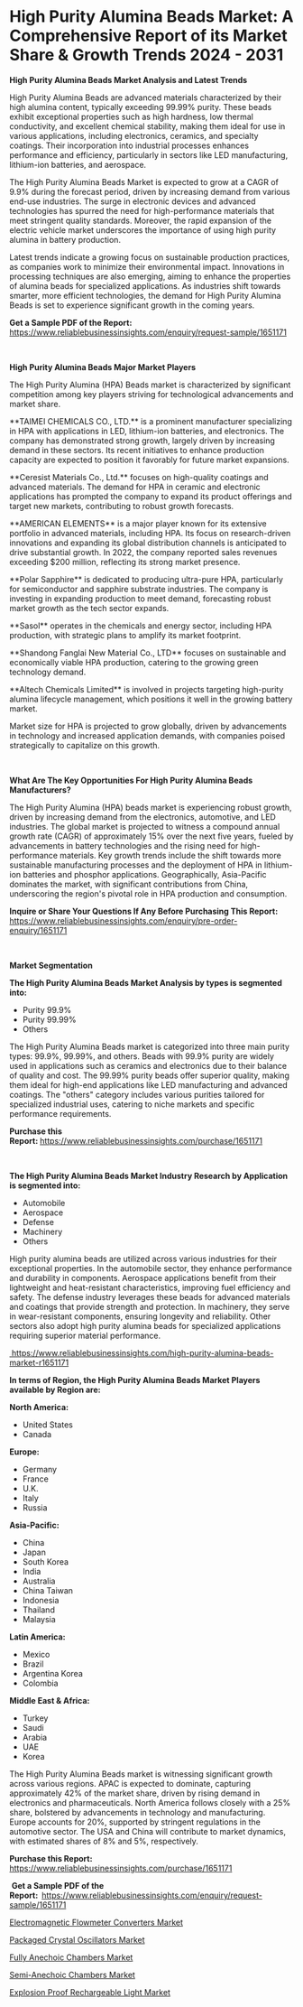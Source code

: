 <p><h1>High Purity Alumina Beads Market: A Comprehensive Report of its Market Share & Growth Trends 2024 - 2031</h1></p><p><strong>High Purity Alumina Beads Market Analysis and Latest Trends</strong></p>
<p><p>High Purity Alumina Beads are advanced materials characterized by their high alumina content, typically exceeding 99.99% purity. These beads exhibit exceptional properties such as high hardness, low thermal conductivity, and excellent chemical stability, making them ideal for use in various applications, including electronics, ceramics, and specialty coatings. Their incorporation into industrial processes enhances performance and efficiency, particularly in sectors like LED manufacturing, lithium-ion batteries, and aerospace.</p><p>The High Purity Alumina Beads Market is expected to grow at a CAGR of 9.9% during the forecast period, driven by increasing demand from various end-use industries. The surge in electronic devices and advanced technologies has spurred the need for high-performance materials that meet stringent quality standards. Moreover, the rapid expansion of the electric vehicle market underscores the importance of using high purity alumina in battery production.</p><p>Latest trends indicate a growing focus on sustainable production practices, as companies work to minimize their environmental impact. Innovations in processing techniques are also emerging, aiming to enhance the properties of alumina beads for specialized applications. As industries shift towards smarter, more efficient technologies, the demand for High Purity Alumina Beads is set to experience significant growth in the coming years.</p></p>
<p><strong>Get a Sample PDF of the Report:&nbsp;</strong> <a href="https://www.reliablebusinessinsights.com/enquiry/request-sample/1651171?utm_campaign=1109&utm_medium=2&utm_source=Github&utm_content=ia&utm_term=08122024&utm_id=high-purity-alumina-beads">https://www.reliablebusinessinsights.com/enquiry/request-sample/1651171</a></p>
<p>&nbsp;</p>
<p><strong>High Purity Alumina Beads Major Market Players</strong></p>
<p><p>The High Purity Alumina (HPA) Beads market is characterized by significant competition among key players striving for technological advancements and market share. </p><p>**TAIMEI CHEMICALS CO., LTD.** is a prominent manufacturer specializing in HPA with applications in LED, lithium-ion batteries, and electronics. The company has demonstrated strong growth, largely driven by increasing demand in these sectors. Its recent initiatives to enhance production capacity are expected to position it favorably for future market expansions.</p><p>**Ceresist Materials Co., Ltd.** focuses on high-quality coatings and advanced materials. The demand for HPA in ceramic and electronic applications has prompted the company to expand its product offerings and target new markets, contributing to robust growth forecasts.</p><p>**AMERICAN ELEMENTS** is a major player known for its extensive portfolio in advanced materials, including HPA. Its focus on research-driven innovations and expanding its global distribution channels is anticipated to drive substantial growth. In 2022, the company reported sales revenues exceeding $200 million, reflecting its strong market presence.</p><p>**Polar Sapphire** is dedicated to producing ultra-pure HPA, particularly for semiconductor and sapphire substrate industries. The company is investing in expanding production to meet demand, forecasting robust market growth as the tech sector expands.</p><p>**Sasol** operates in the chemicals and energy sector, including HPA production, with strategic plans to amplify its market footprint. </p><p>**Shandong Fanglai New Material Co., LTD** focuses on sustainable and economically viable HPA production, catering to the growing green technology demand.</p><p>**Altech Chemicals Limited** is involved in projects targeting high-purity alumina lifecycle management, which positions it well in the growing battery market.</p><p>Market size for HPA is projected to grow globally, driven by advancements in technology and increased application demands, with companies poised strategically to capitalize on this growth.</p></p>
<p>&nbsp;</p>
<p><strong>What Are The Key Opportunities For High Purity Alumina Beads Manufacturers?</strong></p>
<p><p>The High Purity Alumina (HPA) beads market is experiencing robust growth, driven by increasing demand from the electronics, automotive, and LED industries. The global market is projected to witness a compound annual growth rate (CAGR) of approximately 15% over the next five years, fueled by advancements in battery technologies and the rising need for high-performance materials. Key growth trends include the shift towards more sustainable manufacturing processes and the deployment of HPA in lithium-ion batteries and phosphor applications. Geographically, Asia-Pacific dominates the market, with significant contributions from China, underscoring the region's pivotal role in HPA production and consumption.</p></p>
<p><strong>Inquire or Share Your Questions If Any Before Purchasing This Report:</strong> <a href="https://www.reliablebusinessinsights.com/enquiry/pre-order-enquiry/1651171?utm_campaign=1109&utm_medium=2&utm_source=Github&utm_content=ia&utm_term=08122024&utm_id=high-purity-alumina-beads">https://www.reliablebusinessinsights.com/enquiry/pre-order-enquiry/1651171</a></p>
<p>&nbsp;</p>
<p><strong>Market Segmentation</strong></p>
<p><strong>The High Purity Alumina Beads Market Analysis by types is segmented into:</strong></p>
<p><ul><li>Purity 99.9%</li><li>Purity 99.99%</li><li>Others</li></ul></p>
<p><p>The High Purity Alumina Beads market is categorized into three main purity types: 99.9%, 99.99%, and others. Beads with 99.9% purity are widely used in applications such as ceramics and electronics due to their balance of quality and cost. The 99.99% purity beads offer superior quality, making them ideal for high-end applications like LED manufacturing and advanced coatings. The "others" category includes various purities tailored for specialized industrial uses, catering to niche markets and specific performance requirements.</p></p>
<p><strong>Purchase this Report:&nbsp;</strong><a href="https://www.reliablebusinessinsights.com/purchase/1651171?utm_campaign=1109&utm_medium=2&utm_source=Github&utm_content=ia&utm_term=08122024&utm_id=high-purity-alumina-beads">https://www.reliablebusinessinsights.com/purchase/1651171</a></p>
<p>&nbsp;</p>
<p><strong>The High Purity Alumina Beads Market Industry Research by Application is segmented into:</strong></p>
<p><ul><li>Automobile</li><li>Aerospace</li><li>Defense</li><li>Machinery</li><li>Others</li></ul></p>
<p><p>High purity alumina beads are utilized across various industries for their exceptional properties. In the automobile sector, they enhance performance and durability in components. Aerospace applications benefit from their lightweight and heat-resistant characteristics, improving fuel efficiency and safety. The defense industry leverages these beads for advanced materials and coatings that provide strength and protection. In machinery, they serve in wear-resistant components, ensuring longevity and reliability. Other sectors also adopt high purity alumina beads for specialized applications requiring superior material performance.</p></p>
<p><a href="https://www.reliablebusinessinsights.com/high-purity-alumina-beads-market-r1651171?utm_campaign=1109&utm_medium=2&utm_source=Github&utm_content=ia&utm_term=08122024&utm_id=high-purity-alumina-beads">&nbsp;https://www.reliablebusinessinsights.com/high-purity-alumina-beads-market-r1651171</a></p>
<p><strong>In terms of Region, the High Purity Alumina Beads Market Players available by Region are:</strong></p>
<p>
    <p> <strong> North America: </strong>
        <ul>
            <li>United States</li>
            <li>Canada</li>
        </ul>
        </p> 
    <p> <strong> Europe: </strong>
        <ul>
            <li>Germany</li>
            <li>France</li>
            <li>U.K.</li>
            <li>Italy</li>
            <li>Russia</li>
        </ul>
        </p> 
    <p> <strong> Asia-Pacific: </strong>
        <ul>
            <li>China</li>
            <li>Japan</li>
            <li>South Korea</li>
            <li>India</li>
            <li>Australia</li>
            <li>China Taiwan</li>
            <li>Indonesia</li>
            <li>Thailand</li>
            <li>Malaysia</li>
        </ul>
        </p> 
    <p> <strong> Latin America: </strong>
        <ul>
            <li>Mexico</li>
            <li>Brazil</li>
            <li>Argentina Korea</li>
            <li>Colombia</li>
        </ul>
        </p> 
    <p> <strong> Middle East & Africa: </strong>
        <ul>
            <li>Turkey</li>
            <li>Saudi</li>
            <li>Arabia</li>
            <li>UAE</li>
            <li>Korea</li>
        </ul>
    </p>
    </p>
<p><p>The High Purity Alumina Beads market is witnessing significant growth across various regions. APAC is expected to dominate, capturing approximately 42% of the market share, driven by rising demand in electronics and pharmaceuticals. North America follows closely with a 25% share, bolstered by advancements in technology and manufacturing. Europe accounts for 20%, supported by stringent regulations in the automotive sector. The USA and China will contribute to market dynamics, with estimated shares of 8% and 5%, respectively.</p></p>
<p><strong>Purchase this Report: </strong><a href="https://www.reliablebusinessinsights.com/purchase/1651171?utm_campaign=1109&utm_medium=2&utm_source=Github&utm_content=ia&utm_term=08122024&utm_id=high-purity-alumina-beads">https://www.reliablebusinessinsights.com/purchase/1651171</a></p>
<p>&nbsp;<strong>Get a Sample PDF of the Report:&nbsp;&nbsp;</strong><a href="https://www.reliablebusinessinsights.com/enquiry/request-sample/1651171?utm_campaign=1109&utm_medium=2&utm_source=Github&utm_content=ia&utm_term=08122024&utm_id=high-purity-alumina-beads">https://www.reliablebusinessinsights.com/enquiry/request-sample/1651171</a></p>
<p><strong></strong></p>
<p><p><a href="https://www.linkedin.com/pulse/electromagnetic-flowmeter-converters-market-state-revenue-rx3ef?utm_campaign=1109&utm_medium=2&utm_source=Github&utm_content=ia&utm_term=08122024&utm_id=high-purity-alumina-beads">Electromagnetic Flowmeter Converters Market</a></p><p><a href="https://www.linkedin.com/pulse/in-depth-packaged-crystal-oscillators-market-analysis-projected-kwgtf?utm_campaign=1109&utm_medium=2&utm_source=Github&utm_content=ia&utm_term=08122024&utm_id=high-purity-alumina-beads">Packaged Crystal Oscillators Market</a></p><p><a href="https://www.linkedin.com/pulse/fully-anechoic-chambers-market-size-forecast-2024-2031-ewuif?utm_campaign=1109&utm_medium=2&utm_source=Github&utm_content=ia&utm_term=08122024&utm_id=high-purity-alumina-beads">Fully Anechoic Chambers Market</a></p><p><a href="https://www.linkedin.com/pulse/semi-anechoic-chambers-market-growth-forecast-from-2024-2031-5y3of?utm_campaign=1109&utm_medium=2&utm_source=Github&utm_content=ia&utm_term=08122024&utm_id=high-purity-alumina-beads">Semi-Anechoic Chambers Market</a></p><p><a href="https://github.com/mcfred89/Market-Research-Report-List-1/blob/main/explosion-proof-rechargeable-light-market.md?utm_campaign=1109&utm_medium=2&utm_source=Github&utm_content=ia&utm_term=08122024&utm_id=high-purity-alumina-beads">Explosion Proof Rechargeable Light Market</a></p></p>